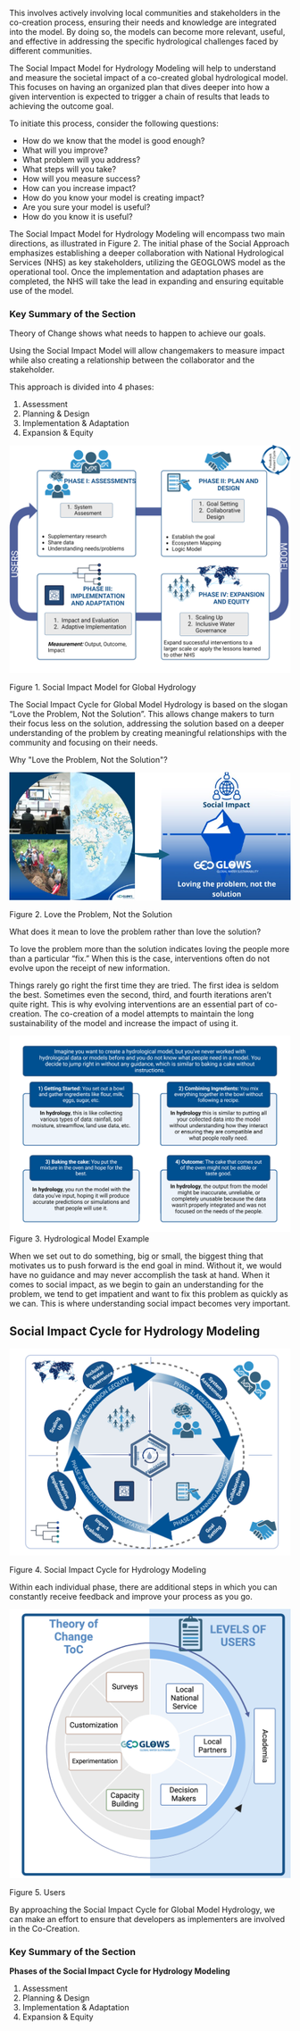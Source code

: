 <div id="google_translate_element"></div>

<script type="text/javascript">
  function googleTranslateElementInit() {
    new google.translate.TranslateElement(
      {
        pageLanguage: 'en'
      },
      'google_translate_element'
    );
  }
</script>

<script type="text/javascript" src="//translate.google.com/translate_a/element.js?cb=googleTranslateElementInit"></script>


This involves actively involving local communities and stakeholders in the co-creation process, ensuring their needs and knowledge are integrated into the model. By doing so, the models can become more relevant, useful, and effective in addressing the specific hydrological challenges faced by different communities.

The Social Impact Model for Hydrology Modeling  will  help to understand and measure the societal impact of a co-created global hydrological model. This focuses on having an organized plan that dives deeper into how a given intervention is expected to trigger a chain of results that leads to achieving the outcome goal.

To initiate this process, consider the following questions:

- How do we know that the model is good enough?
- What will you improve?
- What problem will you address?
- What steps will you take?
- How will you measure success?
- How can you increase impact?
- How do you know your model is creating impact?
- Are you sure your model is useful?
- How do you know it is useful?


The Social Impact Model for Hydrology Modeling will encompass two main directions, as illustrated in Figure 2. The initial phase of the Social Approach emphasizes establishing a deeper collaboration with National Hydrological Services (NHS) as key stakeholders, utilizing the GEOGLOWS model as the operational tool. Once the implementation and adaptation phases are completed, the NHS will take the lead in expanding and ensuring equitable use of the model.

### **Key Summary of the Section**

 Theory of Change shows what needs to happen to achieve our goals. 

Using the Social Impact Model will allow changemakers to measure impact while also creating a relationship between the collaborator and the stakeholder. 

This approach is divided into 4 phases:

1. Assessment
2. Planning & Design
3. Implementation & Adaptation
4. Expansion & Equity

![Social Impact Model](images/social_impact_chart.png)

Figure 1. Social Impact Model for Global Hydrology 

The Social Impact Cycle for Global Model Hydrology is based on the slogan “Love the Problem, Not the Solution”. This allows change makers to turn their focus less on the solution, addressing the solution based on a deeper understanding of the problem by creating meaningful relationships with the community and focusing on their needs.

Why "Love the Problem, Not the Solution"?

![Love the Problem](images/love_the_prob.png)

Figure 2. Love the Problem, Not the Solution

What does it mean to love the problem rather than love the solution?

To love the problem more than the solution indicates loving the people more than a particular “fix.” When this is the case, interventions often do not evolve upon the receipt of new information.

Things rarely go right the first time they are tried. The first idea is seldom the best. Sometimes even the second, third, and fourth iterations aren’t quite right. This is why evolving interventions are an essential part of co-creation. The co-creation of a model attempts to maintain the long sustainability of the model and increase the impact of using it.

![Hydrological Model Example (1).png](images2%2FHydrological%20Model%20Example%20%281%29.png)
Figure 3. Hydrological Model Example 

When we set out to do something, big or small, the biggest thing that motivates us to push forward is the end goal in mind. Without it, we would have no guidance and may never accomplish the task at hand. When it comes to social impact, as we begin to gain an understanding for the problem, we tend to get impatient and want to fix this problem as quickly as we can. This is where understanding social impact becomes very important.

## Social Impact Cycle for Hydrology Modeling 

![Social Impact Cycle for Hydrology Modeling](images/ToC.png)

Figure 4. Social Impact Cycle for Hydrology Modeling

Within each individual phase, there are additional steps in which you can constantly receive feedback and improve your process as you go.

![Users](images/Users.png)

Figure 5. Users

By approaching the Social Impact Cycle for Global Model Hydrology, we can make an effort to ensure that developers as implementers are involved in the Co-Creation.

### **Key Summary of the Section**

**Phases of the Social Impact Cycle for Hydrology Modeling**

1. Assessment
2. Planning & Design
3. Implementation & Adaptation
4. Expansion & Equity










